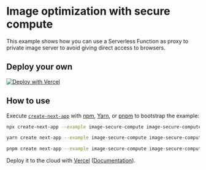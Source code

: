 # Image optimization with secure compute

This example shows how you can use a Serverless Function as proxy to private image server to avoid giving direct access to browsers.

## Deploy your own

[![Deploy with Vercel](https://vercel.com/button)](https://vercel.com/new/clone?repository-url=https://github.com/vercel/next.js/tree/canary/examples/image-secure-compute&project-name=image-secure-compute&repository-name=image-secure-compute)

## How to use

Execute [`create-next-app`](https://github.com/vercel/next.js/tree/canary/packages/create-next-app) with [npm](https://docs.npmjs.com/cli/init), [Yarn](https://yarnpkg.com/lang/en/docs/cli/create/), or [pnpm](https://pnpm.io) to bootstrap the example:

```bash
npx create-next-app --example image-secure-compute image-secure-compute-app
```

```bash
yarn create next-app --example image-secure-compute image-secure-compute-app
```

```bash
pnpm create next-app --example image-secure-compute image-secure-compute-app
```

Deploy it to the cloud with [Vercel](https://vercel.com/new?utm_source=github&utm_medium=readme&utm_campaign=next-example) ([Documentation](https://nextjs.org/docs/deployment)).
